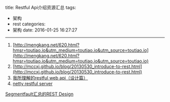 title: Restful Api介绍资源汇总
tags:
  - 架构
  - rest
categories:
  - 架构
date: 2016-01-25 16:27:27
---

1. [http://mengkang.net/620.html?hmsr=toutiao.io&utm_medium=toutiao.io&utm_source=toutiao.io](http://mengkang.net/620.html?hmsr=toutiao.io&utm_medium=toutiao.io&utm_source=toutiao.io)
2. [http://mccxj.github.io/blog/20130530_introduce-to-rest.html](http://mccxj.github.io/blog/20130530_introduce-to-rest.html)
3. [我所理解的restful web api（设计篇）](http://www.cnblogs.com/artech/p/restful-web-api-02.html) 
4. [netty restful server](https://github.com/zhoumengkang/netty-restful-server)

[Segmentfault汇总的REST Design](http://segmentfault.com/a/1190000004353103)
